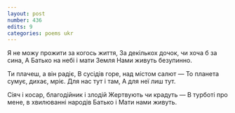 ```yaml
---
layout: post
number: 436
edits: 9
categories: poems ukr
---
```


Я не можу прожити за когось життя,
За декількох дочок, чи хоча б за сина,
А Батько на небі і мати Земля
Нами живуть безупинно.

Ти плачеш, а він радіє,
В сусідів горе, над містом салют —
То планета сумує, дихає, мріє.
Для нас тут і там,
А для неї лиш тут.

Сіяч і косар, благодійник і злодій
Жертвують чи крадуть —
В турботі про мене, в хвилюванні народів
Батько і Мати нами живуть.
